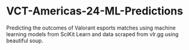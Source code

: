 # VCT-Americas-24-ML-Predictions
Predicting the outcomes of Valorant esports matches using machine learning models from SciKit Learn and data scraped from vlr.gg using beautiful soup. 
